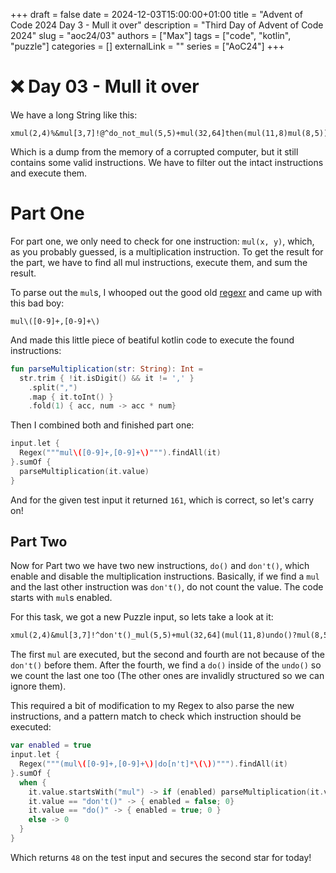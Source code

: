 +++
draft = false
date = 2024-12-03T15:00:00+01:00
title = "Advent of Code 2024 Day 3 - Mull it over"
description = "Third Day of Advent of Code 2024"
slug = "aoc24/03"
authors = ["Max"]
tags = ["code", "kotlin", "puzzle"]
categories = []
externalLink = ""
series = ["AoC24"]
+++

# ❌ Day 03 - Mull it over

We have a long String like this: 
```plain text
xmul(2,4)%&mul[3,7]!@^do_not_mul(5,5)+mul(32,64]then(mul(11,8)mul(8,5))
```

Which is a dump from the memory of a corrupted computer, but it still contains some valid instructions. We have to filter out the intact instructions and execute them.

# Part One

For part one, we only need to check for one instruction: `mul(x, y)`, which, as you probably guessed, is a multiplication instruction. To get the result for the part, we have to find all mul instructions, execute them, and sum the result.

To parse out the `mul`s, I whooped out the good old [regexr](https://regexr.com) and came up with this bad boy:

```regex
mul\([0-9]+,[0-9]+\)
```

And made this little piece of beatiful kotlin code to execute the found instructions:

```kotlin
fun parseMultiplication(str: String): Int = 
  str.trim { !it.isDigit() && it != ',' }
    .split(",")
    .map { it.toInt() }
    .fold(1) { acc, num -> acc * num}
```

Then I combined both and finished part one:

```kotlin
input.let {
  Regex("""mul\([0-9]+,[0-9]+\)""").findAll(it)
}.sumOf {
  parseMultiplication(it.value)
}
```

And for the given test input it returned `161`, which is correct, so let's carry on!

## Part Two

Now for Part two we have two new instructions, `do()` and `don't()`, which enable and disable the multiplication instructions. Basically, if we find a `mul` and the last other instruction was `don't()`, do not count the value. The code starts with `mul`s enabled. 

For this task, we got a new Puzzle input, so lets take a look at it:

```txt
xmul(2,4)&mul[3,7]!^don't()_mul(5,5)+mul(32,64](mul(11,8)undo()?mul(8,5))
```

The first `mul` are executed, but the second and fourth are not because of the `don't()` before them. After the fourth, we find a `do()` inside of the `undo()` so we count the last one too (The other ones are invalidly structured so we can ignore them).

This required a bit of modification to my Regex to also parse the new instructions, and a pattern match to check which instruction should be executed: 

```kotlin
var enabled = true
input.let {
  Regex("""(mul\([0-9]+,[0-9]+\)|do[n't]*\(\))""").findAll(it)
}.sumOf {
  when {
    it.value.startsWith("mul") -> if (enabled) parseMultiplication(it.value) else 0
    it.value == "don't()" -> { enabled = false; 0}
    it.value == "do()" -> { enabled = true; 0 }
    else -> 0
  }
}
```

Which returns `48` on the test input and secures the second star for today!